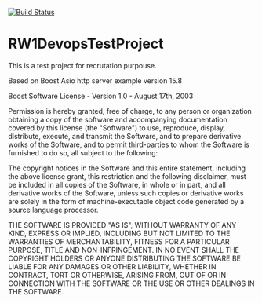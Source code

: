 [![Build Status](https://dev.azure.com/shishaktpatna/RWODevOpsTest/_apis/build/status/shishaktkumar.RWODevOpsTest?branchName=master)](https://dev.azure.com/shishaktpatna/RWODevOpsTest/_build/latest?definitionId=1&branchName=master)
# RW1DevopsTestProject

This is a test project for recrutation purpouse. 

Based on Boost Asio http server example version 15.8

Boost Software License - Version 1.0 - August 17th, 2003

Permission is hereby granted, free of charge, to any person or organization
obtaining a copy of the software and accompanying documentation covered by
this license (the "Software") to use, reproduce, display, distribute,
execute, and transmit the Software, and to prepare derivative works of the
Software, and to permit third-parties to whom the Software is furnished to
do so, all subject to the following:

The copyright notices in the Software and this entire statement, including
the above license grant, this restriction and the following disclaimer,
must be included in all copies of the Software, in whole or in part, and
all derivative works of the Software, unless such copies or derivative
works are solely in the form of machine-executable object code generated by
a source language processor.

THE SOFTWARE IS PROVIDED "AS IS", WITHOUT WARRANTY OF ANY KIND, EXPRESS OR
IMPLIED, INCLUDING BUT NOT LIMITED TO THE WARRANTIES OF MERCHANTABILITY,
FITNESS FOR A PARTICULAR PURPOSE, TITLE AND NON-INFRINGEMENT. IN NO EVENT
SHALL THE COPYRIGHT HOLDERS OR ANYONE DISTRIBUTING THE SOFTWARE BE LIABLE
FOR ANY DAMAGES OR OTHER LIABILITY, WHETHER IN CONTRACT, TORT OR OTHERWISE,
ARISING FROM, OUT OF OR IN CONNECTION WITH THE SOFTWARE OR THE USE OR OTHER
DEALINGS IN THE SOFTWARE.
